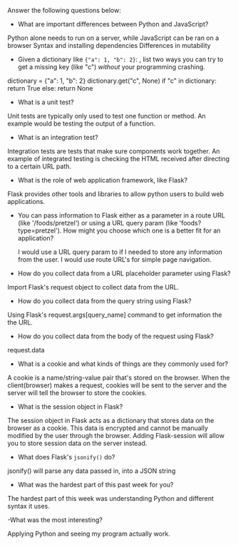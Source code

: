 Answer the following questions below:

- What are important differences between Python and JavaScript?

Python alone needs to run on a server, while JavaScript can be ran on a browser
Syntax and installing dependencies
Differences in mutability

- Given a dictionary like `{"a": 1, "b": 2}`: , list two ways you
  can try to get a missing key (like "c") _without_ your programming
  crashing.

dictionary = {"a": 1, "b": 2}
dictionary.get("c", None)
if "c" in dictionary:
return True
else:
return None

- What is a unit test?

Unit tests are typically only used to test one function or method. An example would be testing the output of a function.

- What is an integration test?

Integration tests are tests that make sure components work together. An example of integrated testing is checking the HTML received after directing to a certain URL path.

- What is the role of web application framework, like Flask?

Flask provides other tools and libraries to allow python users to build web applications.

- You can pass information to Flask either as a parameter in a route URL
  (like '/foods/pretzel') or using a URL query param (like
  'foods?type=pretzel'). How might you choose which one is a better fit
  for an application?

  I would use a URL query param to if I needed to store any information from the user.
  I would use route URL's for simple page navigation.

- How do you collect data from a URL placeholder parameter using Flask?

Import Flask's request object to collect data from the URL.

- How do you collect data from the query string using Flask?

Using Flask's request.args[query_name] command to get information the the URL.

- How do you collect data from the body of the request using Flask?

request.data

- What is a cookie and what kinds of things are they commonly used for?

A cookie is a name/string-value pair that's stored on the browser. When the client(browser) makes a request, cookies will be sent to the server and the server will tell the browser to store the cookies.

- What is the session object in Flask?

The session object in Flask acts as a dictionary that stores data on the browser as a cookie. This data is encrypted and cannot be manually modified by the user through the browser. Adding Flask-session will allow you to store session data on the server instead.

- What does Flask's `jsonify()` do?

jsonify() will parse any data passed in, into a JSON string

- What was the hardest part of this past week for you?

The hardest part of this week was understanding Python and different syntax it uses.

-What was the most interesting?

Applying Python and seeing my program actually work.